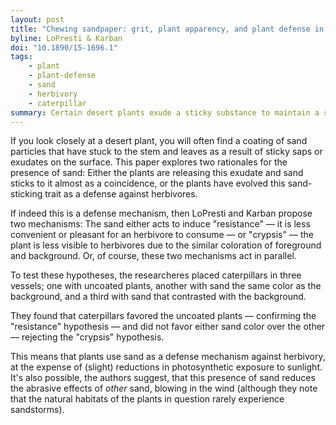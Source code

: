 ```yaml
---
layout: post
title: "Chewing sandpaper: grit, plant apparency, and plant defense in sand-entrapping plants"
byline: LoPresti & Karban
doi: "10.1890/15-1696.1"
tags:
    - plant
    - plant-defense
    - sand
    - herbivory
    - caterpillar
summary: Certain desert plants exude a sticky substance to maintain a sandy coating, which acts as a defense against small herbivores such as caterpillars which find this sand to be unpleasant to consume.
---
```


If you look closely at a desert plant, you will often find a coating of sand particles that have stuck to the stem and leaves as a result of sticky saps or exudates on the surface. This paper explores two rationales for the presence of sand: Either the plants are releasing this exudate and sand sticks to it almost as a coincidence, or the plants have evolved this sand-sticking trait as a defense against herbivores.

If indeed this is a defense mechanism, then LoPresti and Karban propose two mechanisms: The sand either acts to induce "resistance" — it is less convenient or pleasant for an herbivore to consume — or "crypsis" — the plant is less visible to herbivores due to the similar coloration of foreground and background. Or, of course, these two mechanisms act in parallel.

To test these hypotheses, the researcheres placed caterpillars in three vessels; one with uncoated plants, another with sand the same color as the background, and a third with sand that contrasted with the background.

They found that caterpillars favored the uncoated plants — confirming the "resistance" hypothesis — and did not favor either sand color over the other — rejecting the "crypsis" hypothesis.

This means that plants use sand as a defense mechanism against herbivory, at the expense of (slight) reductions in photosynthetic exposure to sunlight. It's also possible, the authors suggest, that this presence of sand reduces the abrasive effects of _other_ sand, blowing in the wind (although they note that the natural habitats of the plants in question rarely experience sandstorms).
